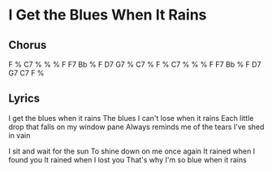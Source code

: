 # I Get the Blues When It Rains

## Chorus

F % C7 % % % F F7
Bb % F D7 G7 % C7 %
F % C7 % % % F F7
Bb % F D7 G7 C7 F %

## Lyrics

I get the blues when it rains
The blues I can't lose when it rains
Each little drop that falls on my window pane
Always reminds me of the tears I've shed in vain

I sit and wait for the sun
To shine down on me once again
It rained when I found you
It rained when I lost you
That's why I'm so blue when it rains